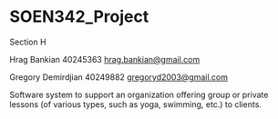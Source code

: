 # SOEN342_Project

Section H

Hrag Bankian
40245363
hrag.bankian@gmail.com

Gregory Demirdjian
40249882
gregoryd2003@gmail.com

Software system to support an organization offering group or private lessons (of various types, such as yoga, swimming, etc.) to clients.
